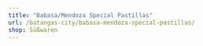 ```yaml
---
title: "Babasa/Mendoza Special Pastillas"
url: /batangas-city/babasa-mendoza-special-pastillas/
shop: Süßwaren
---
```


